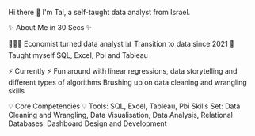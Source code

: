 Hi there 💙
I'm Tal, a self-taught data analyst from Israel.

✨ About Me in 30 Secs ✨

👩🏻‍💻 Economist turned data analyst
📊 Transition to data since 2021
📝 Taught myself SQL, Excel, Pbi and Tableau

⚡️ Currently ⚡️
Fun around with linear regressions, data storytelling and different types of algorithms
Brushing up on data cleaning and wrangling skills

💡 Core Competencies 💡
Tools: SQL, Excel, Tableau, Pbi
Skills Set: Data Cleaning and Wrangling, Data Visualisation, Data Analysis, Relational Databases, Dashboard Design and Development

